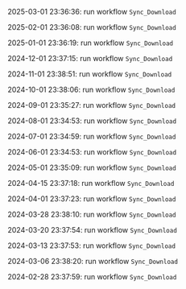 2025-03-01 23:36:36: run workflow `Sync_Download` 

2025-02-01 23:36:08: run workflow `Sync_Download` 

2025-01-01 23:36:19: run workflow `Sync_Download` 

2024-12-01 23:37:15: run workflow `Sync_Download` 

2024-11-01 23:38:51: run workflow `Sync_Download` 

2024-10-01 23:38:06: run workflow `Sync_Download` 

2024-09-01 23:35:27: run workflow `Sync_Download` 

2024-08-01 23:34:53: run workflow `Sync_Download` 

2024-07-01 23:34:59: run workflow `Sync_Download` 

2024-06-01 23:34:53: run workflow `Sync_Download` 

2024-05-01 23:35:09: run workflow `Sync_Download` 

2024-04-15 23:37:18: run workflow `Sync_Download` 

2024-04-01 23:37:23: run workflow `Sync_Download` 

2024-03-28 23:38:10: run workflow `Sync_Download` 

2024-03-20 23:37:54: run workflow `Sync_Download` 

2024-03-13 23:37:53: run workflow `Sync_Download` 

2024-03-06 23:38:20: run workflow `Sync_Download` 

2024-02-28 23:37:59: run workflow `Sync_Download` 


